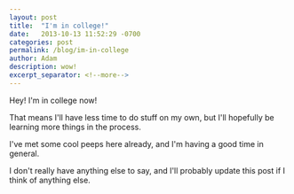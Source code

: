 ```yaml
---
layout: post
title:  "I'm in college!"
date:   2013-10-13 11:52:29 -0700
categories: post
permalink: /blog/im-in-college
author: Adam
description: wow!
excerpt_separator: <!--more-->
---
```

Hey! I'm in college now!

That means I'll have less time to do stuff on my own, but I'll hopefully be learning more things in the process.

<!--more-->

I've met some cool peeps here already, and I'm having a good time in general.

I don't really have anything else to say, and I'll probably update this post if I think of anything else.